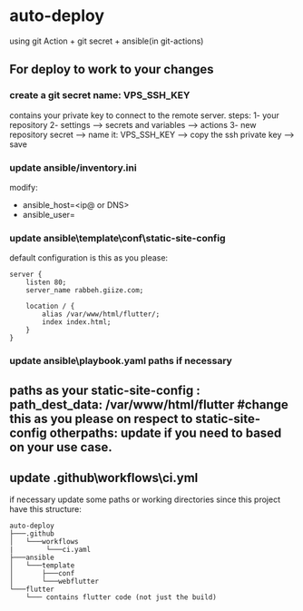 # auto-deploy
using git Action + git secret + ansible(in git-actions)

## For deploy to work to your changes 
### create a git secret name: VPS_SSH_KEY
contains your private key to connect to the remote server.
steps: 
1- your repository
2- settings --> secrets and variables --> actions
3- new repository secret --> name it:  VPS_SSH_KEY --> copy the ssh private key --> save

### update ansible/inventory.ini
modify: 
  - ansible_host=<ip@ or DNS>
  - ansible_user=<ssh remote user to connect to>
### update ansible\template\conf\static-site-config
default configuration is this as you please:
```log
server {
    listen 80;
    server_name rabbeh.giize.com;

    location / {
        alias /var/www/html/flutter/;
        index index.html;
    }
}
```
### update ansible\playbook.yaml  paths if necessary
paths as your static-site-config :
path_dest_data: /var/www/html/flutter  #change this as you please on respect to static-site-config
otherpaths: update if you need to based on your use case.
---
## update .github\workflows\ci.yml
if necessary update some paths  or working directories since this project have this structure:
``` log
auto-deploy
├───.github
│   └───workflows
|        └───ci.yaml
├───ansible
│   └───template
│       ├───conf
│       └───webflutter
└───flutter
    └─── contains flutter code (not just the build)
```
